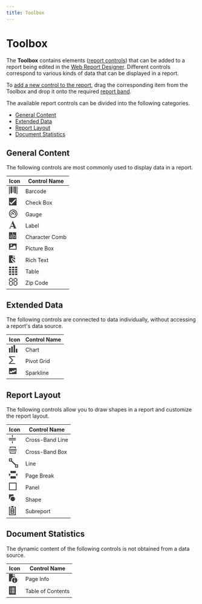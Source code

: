```yaml
---
title: Toolbox
---
```

# Toolbox
The **Toolbox** contains elements ([report controls](../report-elements/report-controls.md)) that can be added to a report being edited in the [Web Report Designer](../../report-designer.md). Different controls correspond to various kinds of data that can be displayed in a report.

To [add a new control to the report](../creating-reports/basic-operations/create-report-elements.md), drag the corresponding item from the Toolbox and drop it onto the required [report band](../report-elements/report-bands.md).

The available report controls can be divided into the following categories.
* [General Content](#generalcontent)
* [Extended Data](#extendeddata)
* [Report Layout](#reportlayout)
* [Document Statistics](#documentstatistics)

## <a name="generalcontent"/>General Content
The following controls are most commonly used to display data in a report.

| Icon | Control Name |
|---|---|
| ![web-designer-toolbox-barcode](../../../images/img24571.png) | Barcode |
| ![web-designer-toolbox-checkbox](../../../images/img24565.png) | Check Box |
| ![web-designer-toolbox-gauge](../../../images/img24573.png) | Gauge |
| ![web-designer-toolbox-label](../../../images/img24560.png) | Label |
| ![web-designer-toolbox-cellular-label](../../../images/img125221.png) | Character Comb |
| ![web-designer-toolbox-picture-box](../../../images/img24567.png) | Picture Box |
| ![web-designer-toolbox-rich-text](../../../images/img24561.png) | Rich Text |
| ![web-designer-toolbox-table](../../../images/img24568.png) | Table |
| ![web-designer-toolbox-zipcode](../../../images/img24572.png) | Zip Code |

## <a name="extendeddata"/>Extended Data
The following controls are connected to data individually, without accessing a report's data source.

| Icon | Control Name |
|---|---|
| ![web-designer-toolbox-chart](../../../images/img24566.png) | Chart |
| ![web-designer-toolbox-pivotgrid](../../../images/img24564.png) | Pivot Grid |
| ![web-designer-toolbox-sparkline](../../../images/img24563.png) | Sparkline |

## <a name="reportlayout"/>Report Layout
The following controls allow you to draw shapes in a report and customize the report layout.

| Icon | Control Name |
|---|---|
| ![web-designer-toolbox-cross-band-line](../../../images/img24576.png) | Cross-Band Line |
| ![web-designer-toolbox-cross-band-box](../../../images/img24577.png) | Cross-Band Box |
| ![web-designer-toolbox-line](../../../images/img24569.png) | Line |
| ![web-designer-toolbox-page-break](../../../images/img24575.png) | Page Break |
| ![web-designer-toolbox-panel](../../../images/img24562.png) | Panel |
| ![web-designer-toolbox-shape](../../../images/img24570.png) | Shape |
| ![web-designer-toolbox-subreport](../../../images/img120642.png) | Subreport |

## <a name="documentstatistics"/>Document Statistics
The dynamic content of the following controls is not obtained from a data source.

| Icon | Control Name |
|---|---|
| ![web-designer-toolbox-page-info](../../../images/img24574.png) | Page Info |
| ![WebReportDesigner_Toolbox_TableOfContent](../../../images/img122905.png) | Table of Contents |
